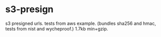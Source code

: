 # s3-presign

s3 presigned urls. tests from aws example. (bundles sha256 and hmac, tests from
nist and wycheproof.) 1.7kb min+gzip.
